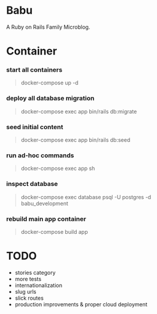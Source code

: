 # Babu
A Ruby on Rails Family Microblog. 

# Container

### start all containers 

> docker-compose up -d

### deploy all database migration 

> docker-compose exec app bin/rails db:migrate

### seed initial content 

> docker-compose exec app bin/rails db:seed

### run ad-hoc commands

> docker-compose exec app sh 

### inspect database

> docker-compose exec database psql -U postgres -d babu_development

### rebuild main app container
 
> docker-compose build app

# TODO

- stories category
- more tests
- internationalization
- slug urls
- slick routes
- production improvements & proper cloud deployment

